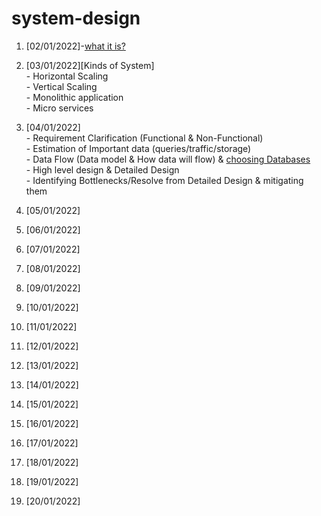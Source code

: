 # system-design

1.  [02/01/2022]-[what it is?](https://www.educative.io/blog/system-design-primer#what)
2.  [03/01/2022][Kinds of System]<br>
        - Horizontal Scaling<br>
        - Vertical Scaling <br>
        - Monolithic application<br>
        - Micro services<br>
3.  [04/01/2022]<br>
        - Requirement Clarification (Functional & Non-Functional)<br>
        - Estimation of Important data (queries/traffic/storage)<br>
        - Data Flow (Data model & How data will flow) & [choosing Databases](https://www.educative.io/blog/database-design-tutorial) <br>
        - High level design & Detailed Design <br>
        - Identifying Bottlenecks/Resolve from Detailed Design & mitigating them
    
4.  [05/01/2022][]()
5.  [06/01/2022][]()
6.  [07/01/2022][]()
7.  [08/01/2022][]()
8.  [09/01/2022][]()
9.  [10/01/2022][]()
10. [11/01/2022][]()
11. [12/01/2022][]()
12. [13/01/2022][]()
13. [14/01/2022][]()
14. [15/01/2022][]()
15. [16/01/2022][]()
16. [17/01/2022][]()
17. [18/01/2022][]()
18. [19/01/2022][]()
19. [20/01/2022][]()   

